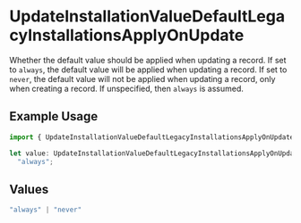 # UpdateInstallationValueDefaultLegacyInstallationsApplyOnUpdate

Whether the default value should be applied when updating a record.
If set to `always`, the default value will be applied when updating a record.
If set to `never`, the default value will not be applied when updating a record,
only when creating a record.
If unspecified, then `always` is assumed.


## Example Usage

```typescript
import { UpdateInstallationValueDefaultLegacyInstallationsApplyOnUpdate } from "@amp-labs/sdk-node-platform/models/operations";

let value: UpdateInstallationValueDefaultLegacyInstallationsApplyOnUpdate =
  "always";
```

## Values

```typescript
"always" | "never"
```